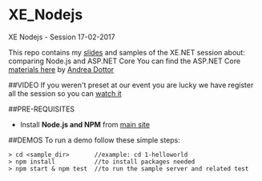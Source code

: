 # XE_Nodejs
XE Nodejs - Session 17-02-2017

This repo contains my [slides](slides.md) and samples of the XE.NET session about: comparing Node.js and ASP.NET Core
You can find the ASP.NET Core [materials here](https://github.com/andreadottor/XE_AspNetCore) by [Andrea Dottor](https://twitter.com/dottor)

##VIDEO
If you weren't preset at our event you are lucky we have register all the session so you can [watch it](https://youtu.be/JiTmq5wCRqY)

##PRE-REQUISITES
- Install **Node.js and NPM** from [main site](https://nodejs.org/en/) 

##DEMOS
To run a demo follow these simple steps:
```
> cd <sample_dir>       //example: cd 1-helloworld
> npm install           //to install packages needed
> npm start & npm test  //to run the sample server and related test
```
